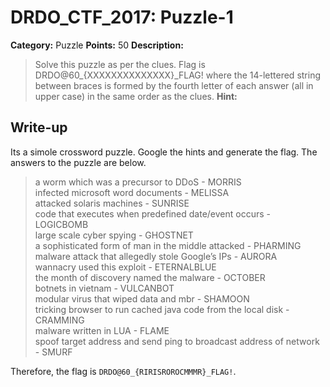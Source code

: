 # DRDO_CTF_2017: Puzzle-1

**Category:** Puzzle
**Points:** 50
**Description:**

>Solve this puzzle as per the clues.
Flag is DRDO@60_{XXXXXXXXXXXXXX}_FLAG!
where the 14-lettered string between braces is formed by the fourth letter of each answer (all in upper case) in the same order as the clues.
**Hint:**


## Write-up
Its a simole crossword puzzle. Google the hints and generate the flag. The answers to the puzzle are below.

>a worm which was a precursor to DDoS                                 - MORRIS <br/>
>infected microsoft word documents                                    - MELISSA <br/>
>attacked solaris machines											  -	SUNRISE <br/>
>code that executes when predefined date/event occurs				  -	LOGICBOMB <br/>
>large scale cyber spying											  -	GHOSTNET <br/>
>a sophisticated form of man in the middle attacked                   - PHARMING <br/>
>malware attack that allegedly stole Google’s IPs					  -	AURORA <br/>
>wannacry used this exploit											  -	ETERNALBLUE <br/>
>the month of discovery named the malware							  -	OCTOBER <br/>
>botnets in vietnam													  -	VULCANBOT <br/>
>modular virus that wiped data and mbr								  -	SHAMOON <br/>
>tricking browser to run cached java code from the local disk		  -	CRAMMING <br/>
>malware written in LUA												  -	FLAME <br/>
>spoof target address and send ping to broadcast address of network	  -	SMURF <br/>

Therefore, the flag is `DRDO@60_{RIRISROROCMMMR}_FLAG!`.